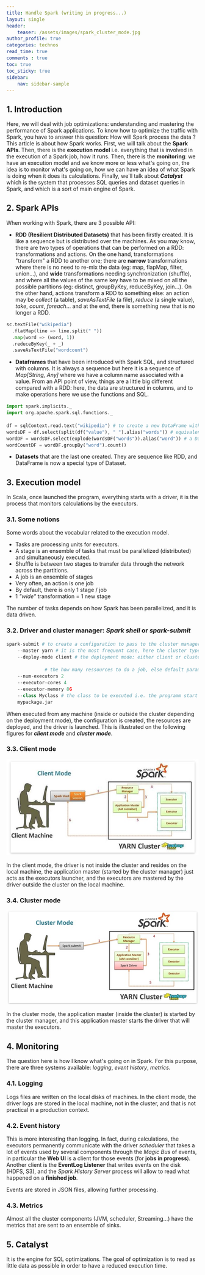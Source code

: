 ```yaml
---
title: Handle Spark (writing in progress...)
layout: single
header:
    teaser: /assets/images/spark_cluster_mode.jpg
author_profile: true
categories: technos
read_time: true
comments : true
toc: true
toc_sticky: true
sidebar:
    nav: sidebar-sample
---
```


## 1. Introduction

Here, we will deal with job optimizations: understanding and mastering the performance of Spark applications. To know how to optimize the traffic with Spark, you have to answer this question: How will Spark process the data ? This article is about how Spark works.
First, we will talk about the **Spark APIs**. Then, there is the **execution model** i.e. everything that is involved in the execution of a Spark job, how it runs. Then, there is the **monitoring**: we have an execution model and we know more or less what's going on, the idea is to monitor what's going on, how we can have an idea of what Spark is doing when it does its calculations. Finally, we'll talk about ***Catalyst*** which is the system that processes SQL queries and dataset queries in Spark, and which is a sort of main engine of Spark.

## 2. Spark APIs

When working with Spark, there are 3 possible API:

- **RDD (Resilient Distributed Datasets)** that has been firstly created. It is like a
sequence but is distributed over the machines. As you may know, there are two types of operations that can be performed on a RDD: transformations and actions. On the one hand, transformations "transform" a RDD to another one; there are **narrow** transformations where there is no need to re-mix the data (eg: map, flapMap, filter, union...), and **wide** transformations needing synchronization (shuffle), and where all the values of the same key have to be mixed on all the possible partitions (eg: distinct, groupByKey, reduceByKey, join...). On the other hand, actions transform a RDD to something else: an action may be *collect* (a table), *saveAsTextFile* (a file), *reduce* (a single value), *take*, *count*, *foreach*... and at the end, there is something new that is no longer a RDD.

```python
sc.textFile("wikipedia")
  .flatMap(line => line.split(" "))
  .map(word => (word, 1))
  .reduceByKey(_ + _)
  .saveAsTextFile("wordcount")
```

- **Dataframes** that have been introduced with Spark SQL, and structured with columns. It is always a sequence but here it is a sequence of *Map[String, Any]* where we have a column name associated with a value. From an API point of view, things are a little big different compared with a RDD: here, the data are structured in columns, and to make operations here we use the functions and SQL.

```python
import spark.implicits._
import org.apache.spark.sql.functions._

df = sqlContext.read.text("wikipedia") # to create a new DataFrame with words column
wordsDF = df.select(split(df("value"), " ").alias("words")) # equivalent of using flatMap() method on RDD
wordDF = wordsDF.select(explode(wordsDF("words")).alias("word")) # a DataFrame with each line containing single word in the file
wordCountDF = wordDF.groupBy("word").count()
```

- **Datasets** that are the last one created. They are sequence like RDD, and DataFrame is now a special type of Dataset.


## 3. Execution model

In Scala, once launched the program, everything starts with a driver, it is the process that monitors calculations by the executors.

### 3.1. Some notions

Some words about the vocabular related to the execution model.
- Tasks are processing units for executors.
- A stage is an ensemble of tasks that must be parallelized (distributed) and simultaneously executed.
- Shuffle is between two stages to transfer data through the network across the partitions.
- A job is an ensemble of stages
- Very often, an action is one job
- By default, there is only 1 stage / job
- 1 *"wide"* transformation = 1 new stage

The number of tasks depends on how Spark has been parallelized, and it is data driven.

### 3.2. Driver and cluster manager: *Spark shell* or *spark-submit*

```python
spark-submit # to create a configuration to pass to the cluster manager
    --master yarn # it is the most frequent case, here the cluster type
    --deploy-mode client # the deployment mode: either client or cluster

              # the how many ressources to do a job, else default parameters
    --num-executors 2
    --executor-cores 4
    --executor-memory 8G
    --class Myclass # the class to be executed i.e. the programm start
    mypackage.jar
```

When executed from any machine (inside or outside the cluster depending on the deployment mode), the configuration is created, the resources are deployed, and the driver is launched. This is illustrated on the following figures for ***client mode*** and ***cluster mode***.

### 3.3. Client mode

![Image](/assets/images/spark_client_mode.jpg#left)

In the client mode, the driver is not inside the cluster and resides on the local machine, the application master (started by the cluster manager) just acts as the executors launcher, and the executors are mastered by the driver outside the cluster on the local machine.

### 3.4. Cluster mode

![Image](/assets/images/spark_cluster_mode.jpg#right)

In the cluster mode, the application master (inside the cluster) is started by the cluster manager, and this application master starts the driver that will master the executors.

## 4. Monitoring

The question here is how I know what's going on in Spark. For this purpose,
there are three systems available: *logging*, *event history*, *metrics*.

### 4.1. Logging

Logs files are written on the local disks of machines.
In the client mode, the driver logs are stored in the local machine, not in the cluster, and that is not practical in a production context.

### 4.2. Event history

This is more interesting than logging. In fact, during calculations, the executors permanently communicate with the driver *scheduler* that takes a lot of events used by several components through the *Magic Bus* of events, in particular the **Web UI** is a client for those events (for **jobs in progress**). Another client is the **EventLog Listener** that writes events on the disk (HDFS, S3), and the *Spark History Server* process will allow to read what happened on a **finished job**.

Events are stored in JSON files, allowing further processing.

### 4.3. Metrics

Almost all the cluster components (JVM, scheduler, Streaming...) have the metrics that are sent to an ensemble of sinks.


## 5. Catalyst

It is the engine for SQL optimizations. The goal of optimization is to read as little data as possible in order to have a reduced execution time.
